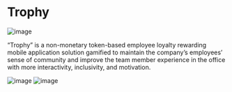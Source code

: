# Trophy
![image](https://github.com/disara7/Trophy/assets/129250994/577b9a21-e367-4753-93a5-60a468ef9276)


“Trophy” is a non-monetary token-based employee loyalty rewarding mobile application solution gamified to maintain the company’s employees’ sense of community and improve the team member experience in the office with more interactivity, inclusivity, and motivation.

![image](https://github.com/disara7/Trophy/assets/129250994/b38ff735-4917-4547-93e6-cf9cbc6787dd)
![image](https://github.com/disara7/Trophy/assets/129250994/ef29b975-0bba-483b-a140-754c9274b58b)

